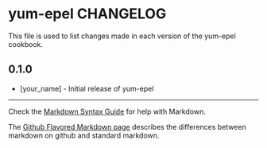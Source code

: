 yum-epel CHANGELOG
==================

This file is used to list changes made in each version of the yum-epel cookbook.

0.1.0
-----
- [your_name] - Initial release of yum-epel

- - -
Check the [Markdown Syntax Guide](http://daringfireball.net/projects/markdown/syntax) for help with Markdown.

The [Github Flavored Markdown page](http://github.github.com/github-flavored-markdown/) describes the differences between markdown on github and standard markdown.
